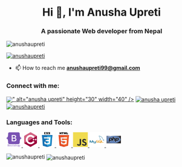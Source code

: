 
<h1 align="center">Hi 👋, I'm Anusha Upreti</h1>
<h3 align="center">A passionate Web developer from Nepal </h3>

<p align="left"> <img src="https://komarev.com/ghpvc/?username=anushaupreti&label=Profile%20views&color=0e75b6&style=flat" alt="anushaupreti" /> </p>

<p align="left"> <a href="https://github.com/ryo-ma/github-profile-trophy"><img src="https://github-profile-trophy.vercel.app/?username=anushaupreti" alt="anushaupreti" /></a> </p>

- 📫 How to reach me **anushaupreti99@gmail.com**

<h3 align="left">Connect with me:</h3>
<p align="left">
<a href="https://linkedin.com/in/anusha upreti" target="blank"><img align="center" src="<svg xmlns="http://www.w3.org/2000/svg" viewBox="0 0 512 512"><!--! Font Awesome Pro 6.1.1 by @fontawesome - https://fontawesome.com License - https://fontawesome.com/license (Commercial License) Copyright 2022 Fonticons, Inc. --><path d="M504 256C504 119 393 8 256 8S8 119 8 256c0 123.78 90.69 226.38 209.25 245V327.69h-63V256h63v-54.64c0-62.15 37-96.48 93.67-96.48 27.14 0 55.52 4.84 55.52 4.84v61h-31.28c-30.8 0-40.41 19.12-40.41 38.73V256h68.78l-11 71.69h-57.78V501C413.31 482.38 504 379.78 504 256z"/></svg>" alt="anusha upreti" height="30" width="40" /></a>
<a href="https://fb.com/anusha upreti" target="blank"><img align="center" src="" alt="anusha upreti" height="30" width="40" /></a>
<a href="https://instagram.com/anushaupreti" target="blank"><img align="center" src="" alt="anushaupreti" height="30" width="40" /></a>
</p>

<h3 align="left">Languages and Tools:</h3>
<p align="left"> <a href="https://getbootstrap.com" target="_blank"> <img src="https://raw.githubusercontent.com/devicons/devicon/master/icons/bootstrap/bootstrap-plain-wordmark.svg" alt="bootstrap" width="40" height="40"/> </a> <a href="https://www.w3schools.com/cpp/" target="_blank"> <img src="https://raw.githubusercontent.com/devicons/devicon/master/icons/cplusplus/cplusplus-original.svg" alt="cplusplus" width="40" height="40"/> </a> <a href="https://www.w3schools.com/css/" target="_blank"> <img src="https://raw.githubusercontent.com/devicons/devicon/master/icons/css3/css3-original-wordmark.svg" alt="css3" width="40" height="40"/> </a> <a href="https://www.w3.org/html/" target="_blank"> <img src="https://raw.githubusercontent.com/devicons/devicon/master/icons/html5/html5-original-wordmark.svg" alt="html5" width="40" height="40"/> </a> <a href="https://developer.mozilla.org/en-US/docs/Web/JavaScript" target="_blank"> <img src="https://raw.githubusercontent.com/devicons/devicon/master/icons/javascript/javascript-original.svg" alt="javascript" width="40" height="40"/> </a> <a href="https://www.mysql.com/" target="_blank"> <img src="https://raw.githubusercontent.com/devicons/devicon/master/icons/mysql/mysql-original-wordmark.svg" alt="mysql" width="40" height="40"/> </a> <a href="https://www.php.net" target="_blank"> <img src="https://raw.githubusercontent.com/devicons/devicon/master/icons/php/php-original.svg" alt="php" width="40" height="40"/> </a> </p>

<p><img align="left" src="https://github-readme-stats.vercel.app/api/top-langs?username=anushaupreti&show_icons=true&locale=en&layout=compact" alt="anushaupreti" /></p>

<p>&nbsp;<img align="center" src="https://github-readme-stats.vercel.app/api?username=anushaupreti&show_icons=true&locale=en" alt="anushaupreti" /></p>

